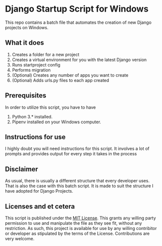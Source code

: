 # Django Startup Script for Windows
This repo contains a batch file that automates the creation of new Django projects on Windows.

## What it does
1. Creates a folder for a new project
2. Creates a virtual environment for you with the latest Django version
3. Runs startproject config
4. Performs migration
5. (Optional) Creates any number of apps you want to create
6. (Optional) Adds urls.py files to each app created


## Prerequisites
In order to utilize this script, you have to have
1. Python 3.* installed.
2. Pipenv installed on your Windows computer.

## Instructions for use
I highly doubt you will need instructions for this script. It involves a lot of prompts and provides output for every step it takes in the process


## Disclaimer
As usual, there is usually a different structure that every developer uses. That is also the case with this batch script. It is made to suit the structure I have adopted for Django Projects.
      
      
## Licenses and et cetera
This script is published under the [MIT License](https://github.com/angular/angular.js/blob/master/LICENSE). This grants any willing party permission to use and manipulate the file as they see fit, without any restriction. As such, this project is available for use by any willing contribitor or developer as stipulated by the terms of the License. Contributions are very welcome.
